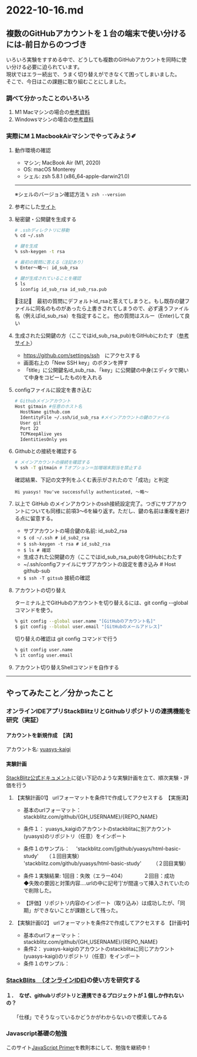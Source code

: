 # 2022-10-16.md

## 複数のGitHubアカウントを１台の端末で使い分けるには-前日からのつづき

いろいろ実験をすすめる中で、どうしても複数のGitHubアカウントを同時に使い分ける必要に迫られています。  
現状ではエラー続出で、うまく切り替えができなくて困ってしまいました。  
そこで、今日はこの課題に取り組むことにしました。

### 調べて分かったことのいろいろ

1. M1 Macマシンの場合の[参考資料](https://zenn.dev/taichifukumoto/articles/how-to-use-multiple-github-accounts)
1. Windowsマシンの場合の[参考資料](https://tanacio.com/how-to-use-multiple-github-accounts/)

### 実際にM１MacbookAirマシンでやってみよう✐

1. 動作環境の確認
   - マシン; MacBook Air (M1, 2020)
   - OS: macOS Monterey  
   - シェル: zsh 5.8.1 (x86_64-apple-darwin21.0)
   ---
   ※シェルのバージョン確認方法  ``` % zsh --version ```
2. 参考にした[サイト](https://zenn.dev/taichifukumoto/articles/how-to-use-multiple-github-accounts)
3. 秘密鍵・公開鍵を生成する

    ```zsh
    # .sshディレクトリに移動
    % cd ~/.ssh

    # 鍵を生成
    % ssh-keygen -t rsa

    # 最初の質問に答える（注記あり）
    % Enter〜略〜: id_sub_rsa

    # 鍵が生成されていることを確認
    $ ls
      iconfig id_sub_rsa id_sub_rsa.pub
    ```

    🐯注記🐯　最初の質問にデフォルトid_rsaと答えてしまうと。もし既存の鍵ファイルに同名のものがあったら上書きされてしまうので、必ず違うファイル名（例えばid_sub_rsa）を指定すること。
    他の質問はスルー（Enter)して良い
4. 生成された公開鍵の方（ここではid_sub_rsa_pub)をGitHubにわたす（[参考サイト](https://qiita.com/shizuma/items/2b2f873a0034839e47ce)）

    - <https://github.com/settings/ssh>　にアクセスする
    - 画面右上の「New SSH key」のボタンを押す
    - 「title」に公開鍵名id_sub_rsa、「key」に公開鍵の中身(エディタで開いて中身をコピーしたもの)を入れる
5. configファイルに設定を書き込む

    ```zsh
    # Githubメインアカウント
    Host gitmain #任意のホスト名
      HostName github.com
      IdentityFile ~/.ssh/id_sub_rsa #メインアカウントの鍵のファイル
      User git
      Port 22
      TCPKeepAlive yes
      IdentitiesOnly yes
    ```

6. Githubとの接続を確認する

    ```zsh
    # メインアカウントの接続を確認する
    % ssh -T gitmain # Tオプション＝加増端末割当を禁止する
    ```

    確認結果、下記の文字列をふくむ表示がされたので「成功」と判定  

    ```zhh
    Hi yuasys! You've successfully authenticated, 〜略〜
   ```

7. 以上で GitHub のメインアカウントのssh接続設定完了。つぎにサブアカウントについても同様に前項3〜6を繰り返す。ただし、鍵の名前は重複を避ける点に留意する。

    - サブアカウントの場合鍵の名前: id_sub2_rsa
    - ``` $ cd ~/.ssh # id_sub2_rsa ```  
    - ``` $ ssh-keygen -t rsa # id_sub2_rsa ```
    - ``` $ ls # 確認 ```  
    - 生成された公開鍵の方（ここではid_sub_rsa_pub)をGitHubにわたす
    - ~/.ssh/configファイルにサブアカウントの設定を書き込み # Host github-sub
    - ``` $ ssh -T gitsub ```  接続の確認

8. アカウントの切り替え  

    ターミナル上でGitHubのアカウントを切り替えるには、git config --globalコマンドを使う。

    ```zsh
    % git config --global user.name "[GitHubのアカウント名]"
    $ git config --blobal user.email "[GitHubのメールアドレス]"
    ```

    切り替えの確認は git config コマンドで行う  

    ```zsh
    % git config user.name
    % it config user.email
    ```

9. アカウント切り替えShellコマンドを自作する

---

## やってみたこと／分かったこと  

### オンラインIDEアプリStackBlitzリとGithubリポジトリの連携機能を研究（実証）

#### アカウントを新規作成　【済】  

  アカウント名: [yuasys-kaigi](https://github.com/yuasys-kaigi/)
  
#### 実験計画  

[StackBlitz公式ドキュメント](https://developer.stackblitz.com/)に従い下記のような実験計画を立て、順次実験・評価を行う  
  
  1. 【実験計画01】 urlフォーマットを条件1で作成してアクセスする　【実施済】  
      - 基本のurlフォーマット：　stackblitz.com/github/{GH_USERNAME}/{REPO_NAME}
      - 条件１： yuasys_kaigiのアカウントのstackblitaに別アカウント(yuasys)のリポジトリ（任意）をインポート  
      - 条件１のサンプル：　 
       'stackblitz.com/[github/yuasys/html-basic-study'　　（１回目実験）  
        'stackblitz.com/github/yuasys/html-basic-study'　　 （２回目実験）

      - 条件１実験結果:
        1回目：失敗（エラー404）　　　　２回目：成功  
        ◆失敗の要因と対策内容‥‥urlの中に記号']'が間違って挿入されていたので削除した。

      - 【評価】リポジトリ内容のインポート（取り込み）は成功したが、「同期」ができないことが課題として残った。

  1. 【実験計画02】 urlフォーマットを条件2で作成してアクセスする 【計画中】
      - 基本のurlフォーマット：　stackblitz.com/github/{GH_USERNAME}/{REPO_NAME}
      - 条件2： yuasys-kaigiのアカウントのstackblitaに同じアカウント(yuasys-kaigi)のリポジトリ（任意）をインポート
      - 条件１のサンプル：　 

### [StackBlits　（オンラインIDE)](https://stackblitz.com/)の使い方を研究する  

#### １．　なぜ、githubリポジトリと連携できるプロジェクトが１個しか作れないの？  

　　「仕様」でそうなっているかどうかがわからないので模索してみる  

### Javascript基礎の勉強  

このサイト[JavaScript Primer](https://jsprimer.net/)を教則本にして、勉強を継続中！
